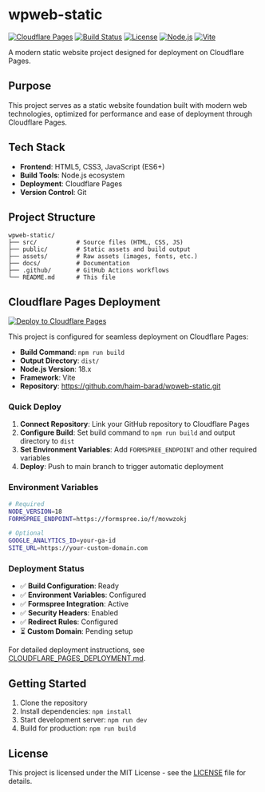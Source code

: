 # wpweb-static

[![Cloudflare Pages](https://img.shields.io/badge/Deployed%20on-Cloudflare%20Pages-orange?logo=cloudflare&logoColor=white)](https://wpweb-static.pages.dev)
[![Build Status](https://img.shields.io/badge/Build-Passing-brightgreen)](https://github.com/haim-barad/wpweb-static/actions)
[![License](https://img.shields.io/badge/License-MIT-blue.svg)](LICENSE)
[![Node.js](https://img.shields.io/badge/Node.js-18.x-green?logo=node.js)](https://nodejs.org/)
[![Vite](https://img.shields.io/badge/Built%20with-Vite-646CFF?logo=vite&logoColor=white)](https://vitejs.dev/)

A modern static website project designed for deployment on Cloudflare Pages.

## Purpose

This project serves as a static website foundation built with modern web technologies, optimized for performance and ease of deployment through Cloudflare Pages.

## Tech Stack

- **Frontend**: HTML5, CSS3, JavaScript (ES6+)
- **Build Tools**: Node.js ecosystem
- **Deployment**: Cloudflare Pages
- **Version Control**: Git

## Project Structure

```
wpweb-static/
├── src/           # Source files (HTML, CSS, JS)
├── public/        # Static assets and build output
├── assets/        # Raw assets (images, fonts, etc.)
├── docs/          # Documentation
├── .github/       # GitHub Actions workflows
└── README.md      # This file
```

## Cloudflare Pages Deployment

[![Deploy to Cloudflare Pages](https://img.shields.io/badge/Deploy%20to-Cloudflare%20Pages-orange?logo=cloudflare)](https://dash.cloudflare.com/)

This project is configured for seamless deployment on Cloudflare Pages:

- **Build Command**: `npm run build`
- **Output Directory**: `dist/`
- **Node.js Version**: 18.x
- **Framework**: Vite
- **Repository**: https://github.com/haim-barad/wpweb-static.git

### Quick Deploy

1. **Connect Repository**: Link your GitHub repository to Cloudflare Pages
2. **Configure Build**: Set build command to `npm run build` and output directory to `dist`
3. **Set Environment Variables**: Add `FORMSPREE_ENDPOINT` and other required variables
4. **Deploy**: Push to main branch to trigger automatic deployment

### Environment Variables

```bash
# Required
NODE_VERSION=18
FORMSPREE_ENDPOINT=https://formspree.io/f/movwzokj

# Optional
GOOGLE_ANALYTICS_ID=your-ga-id
SITE_URL=https://your-custom-domain.com
```

### Deployment Status

- ✅ **Build Configuration**: Ready
- ✅ **Environment Variables**: Configured
- ✅ **Formspree Integration**: Active
- ✅ **Security Headers**: Enabled
- ✅ **Redirect Rules**: Configured
- ⏳ **Custom Domain**: Pending setup

For detailed deployment instructions, see [CLOUDFLARE_PAGES_DEPLOYMENT.md](CLOUDFLARE_PAGES_DEPLOYMENT.md).

## Getting Started

1. Clone the repository
2. Install dependencies: `npm install`
3. Start development server: `npm run dev`
4. Build for production: `npm run build`

## License

This project is licensed under the MIT License - see the [LICENSE](LICENSE) file for details.
